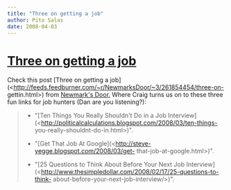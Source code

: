 ```yaml
---
title: "Three on getting a job"
author: Pito Salas
date: 2008-04-03
---
```

# [Three on getting a job](None)




Check this post [Three on getting a
job](<http://feeds.feedburner.com/~r/NewmarksDoor/~3/261854454/three-on-
gettin.html>) from [Newmark's
Door.](<http://newmarksdoor.typepad.com/mainblog/atom.xml>) Where Craig turns
us on to these three fun links for job hunters (Dan are you listening?):

>   * "[Ten Things You Really Shouldn't Do in a Job
> Interview](<http://politicalcalculations.blogspot.com/2008/03/ten-things-
> you-really-shouldnt-do-in.html>)".
>
>   * "[Get That Job At Google](<http://steve-yegge.blogspot.com/2008/03/get-
> that-job-at-google.html>)".
>
>   * "[25 Questions to Think About Before Your Next Job
> Interview](<http://www.thesimpledollar.com/2008/02/17/25-questions-to-think-
> about-before-your-next-job-interview/>)".
>
>


